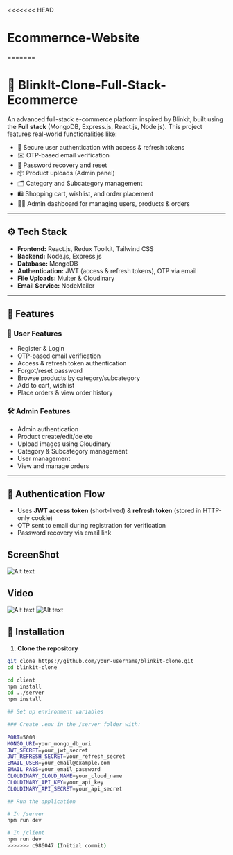 <<<<<<< HEAD
# Ecommernce-Website
=======

# 🛒 BlinkIt-Clone-Full-Stack-Ecommerce

An advanced full-stack e-commerce platform inspired by Blinkit, built using the **Full stack** (MongoDB, Express.js, React.js, Node.js). This project features real-world functionalities like:

- 🔐 Secure user authentication with access & refresh tokens
- ✉️ OTP-based email verification
- 🔁 Password recovery and reset
- 📦 Product uploads (Admin panel)
- 🗂️ Category and Subcategory management
- 🛍️ Shopping cart, wishlist, and order placement
- 👩‍💻 Admin dashboard for managing users, products & orders

---

## ⚙️ Tech Stack

- **Frontend:** React.js, Redux Toolkit, Tailwind CSS
- **Backend:** Node.js, Express.js
- **Database:** MongoDB
- **Authentication:** JWT (access & refresh tokens), OTP via email
- **File Uploads:** Multer & Cloudinary
- **Email Service:** NodeMailer

---

## 🚀 Features

### 🧑 User Features
- Register & Login
- OTP-based email verification
- Access & refresh token authentication
- Forgot/reset password
- Browse products by category/subcategory
- Add to cart, wishlist
- Place orders & view order history

### 🛠️ Admin Features
- Admin authentication
- Product create/edit/delete
- Upload images using Cloudinary
- Category & Subcategory management
- User management
- View and manage orders

---

## 🔐 Authentication Flow

- Uses **JWT access token** (short-lived) & **refresh token** (stored in HTTP-only cookie)
- OTP sent to email during registration for verification
- Password recovery via email link

## ScreenShot

![Alt text](Thumnails.png?raw=true "Title")


## Video
![Alt text](Demo%201.gif?raw=true "demo1")
![Alt text](Demo%202.gif?raw=true "demo2")


## 🧪 Installation

1. **Clone the repository**

```bash
git clone https://github.com/your-username/blinkit-clone.git
cd blinkit-clone

cd client
npm install
cd ../server
npm install

## Set up environment variables

### Create .env in the /server folder with:
 
PORT=5000
MONGO_URI=your_mongo_db_uri
JWT_SECRET=your_jwt_secret
JWT_REFRESH_SECRET=your_refresh_secret
EMAIL_USER=your_email@example.com
EMAIL_PASS=your_email_password
CLOUDINARY_CLOUD_NAME=your_cloud_name
CLOUDINARY_API_KEY=your_api_key
CLOUDINARY_API_SECRET=your_api_secret

## Run the application

# In /server
npm run dev

# In /client
npm run dev
>>>>>>> c986047 (Initial commit)
